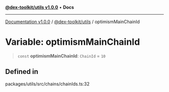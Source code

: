 [**@dex-toolkit/utils v1.0.0**](../README.md) • **Docs**

***

[Documentation v1.0.0](../../../packages.md) / [@dex-toolkit/utils](../README.md) / optimismMainChainId

# Variable: optimismMainChainId

> `const` **optimismMainChainId**: `ChainId` = `10`

## Defined in

packages/utils/src/chains/chainIds.ts:32
